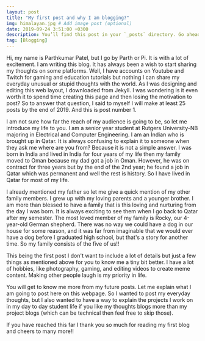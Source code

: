 ```yaml
---
layout: post
title: "My first post and why I am blogging?"
img: himalayan.jpg # Add image post (optional)
date: 2019-09-24 3:51:00 +0300
description: You’ll find this post in your `_posts` directory. Go ahead and edit it and re-build the site to see your changes. # Add post description (optional)
tag: [Blogging]
---
```

Hi, my name is Parthkumar Patel, but I go by Parth or Pi. It is with a lot of excitement. I am writing this blog. It has always been a wish to start sharing my thoughts on some platforms. Well, I have accounts on Youtube and Twitch for gaming and education tutorials but nothing I can share my everyday unusual or stupid thoughts with the world. As I was designing and editing this web layout, I downloaded from Jekyll. I was wondering is it even worth it to spend time creating this page and then losing the motivation to post? So to answer that question, I said to myself I will make at least 25 posts by the end of 2019. And this is post number 1. 

I am not sure how far the reach of my audience is going to be, so let me introduce my life to you. I am a senior year student at Rutgers University-NB majoring in Electrical and Computer Engineering. I am an Indian who is brought up in Qatar. It is always confusing to explain it to someone when they ask me where are you from? Because it is not a simple answer. I was born in India and lived in India for four years of my life then my family moved to Oman because my dad got a job in Oman. However, he was on contract for three years but by the end of the 2nd year; he found a job in Qatar which was permanent and well the rest is history. So I have lived in Qatar for most of my life. 

I already mentioned my father so let me give a quick mention of my other family members. I grew up with my loving parents and a younger brother. I am more than blessed to have a family that is this loving and nurturing from the day I was born. It is always exciting to see them when I go back to Qatar after my semester. The most loved member of my family is Rocky, our 4-year-old German shepherd. There was no way we could have a dog in our house for some reason, and it was far from imaginable that we would ever have a dog before I graduated high school, but that's a story for another time. So my family consists of the five of us!!

This being the first post I don't want to include a lot of details but just a few things as mentioned above for you to know me a tiny bit better. I have a lot of hobbies, like photography, gaming, and editing videos to create meme content. Making other people laugh is my priority in life.

You will get to know me more from my future posts. Let me explain what I am going to post here on this webpage. So I wanted to post my everyday thoughts, but I also wanted to have a way to explain the projects I work on in my day to day student life if you like my thoughts blogs more than my project blogs (which can be technical then feel free to skip those). 

If you have reached this far I thank you so much for reading my first blog and cheers to many more!!  
